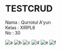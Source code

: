 # TESTCRUD
Nama : Qurrotul A'yun <br>
Kelas : XIRPL6<br>
No : 30

![a](https://cloud.githubusercontent.com/assets/22120736/23753666/e9156b00-050c-11e7-8f70-29f23f8e924d.PNG)
![b](https://cloud.githubusercontent.com/assets/22120736/23753665/e9149a04-050c-11e7-8c7f-9c2f38d18854.PNG)
![c](https://cloud.githubusercontent.com/assets/22120736/23753668/e939470a-050c-11e7-87c2-c53c35eeae26.PNG)
![d](https://cloud.githubusercontent.com/assets/22120736/23753667/e938f372-050c-11e7-82a0-22a4390fd1f4.PNG)
![e](https://cloud.githubusercontent.com/assets/22120736/23753669/e9394228-050c-11e7-8f9d-494739878288.PNG)
![f](https://cloud.githubusercontent.com/assets/22120736/23753670/e93c4fcc-050c-11e7-97ba-b99ddd99a30a.PNG)
